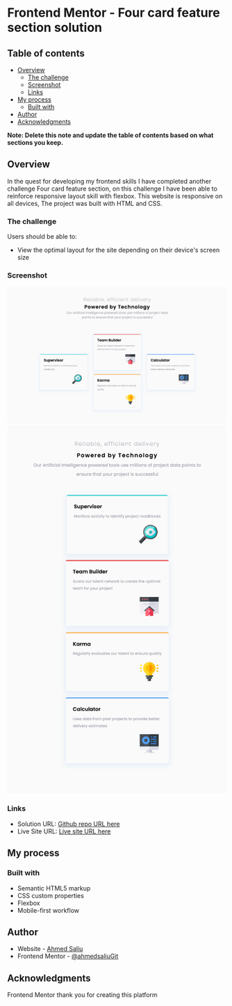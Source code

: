# Frontend Mentor - Four card feature section solution

## Table of contents

- [Overview](#overview)
  - [The challenge](#the-challenge)
  - [Screenshot](#screenshot)
  - [Links](#links)
- [My process](#my-process)
  - [Built with](#built-with)
- [Author](#author)
- [Acknowledgments](#acknowledgments)

**Note: Delete this note and update the table of contents based on what sections you keep.**

## Overview

In the quest for developing my frontend skills I have completed another challenge Four card feature section, on this challenge I have been able to reinforce responsive layout skill with flexbox. This website is responsive on all devices, The project was built with HTML and CSS.

### The challenge

Users should be able to:

- View the optimal layout for the site depending on their device's screen size

### Screenshot

![Web](images/Screenshot-web-Four-card-feature-section.png)
![Mobile](images/Screenshot-mobile-Four-card-feature-section.png)

### Links

- Solution URL: [Github repo URL here](https://github.com/ahmedsaliuGit/four-card-feature-section)
- Live Site URL: [Live site URL here](https://ahmedsaliugit.github.io/four-card-feature-section/)

## My process

### Built with

- Semantic HTML5 markup
- CSS custom properties
- Flexbox
- Mobile-first workflow

## Author

- Website - [Ahmed Saliu](https://www.frontendmentor.io/profile/ahmedsaliuGit)
- Frontend Mentor - [@ahmedsaliuGit](https://www.frontendmentor.io/profile/ahmedsaliuGit)

## Acknowledgments

Frontend Mentor thank you for creating this platform
